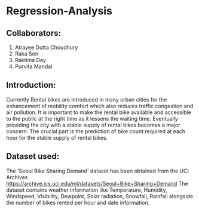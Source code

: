 # Regression-Analysis
## Collaborators:
1) Atrayee Dutta Choudhury
2) Raka Sen
3) Raktima Dey
4) Purvita Mandal
## Introduction: 
Currently Rental bikes are introduced in many urban cities for the enhancement of mobility comfort which also reduces traffic congestion and air pollution. It is important to make the rental bike available and accessible to the public at the right time as it lessens the waiting time. Eventually providing the city with a stable supply of rental bikes becomes a major concern. The crucial part is the prediction of bike count required at each hour for the stable supply of rental bikes.
## Dataset used:
The 'Seoul Bike Sharing Demand' dataset has been obtained from the UCI Archives https://archive.ics.uci.edu/ml/datasets/Seoul+Bike+Sharing+Demand
The dataset contains weather information like Temperature, Humidity, Windspeed, Visibility, Dewpoint, Solar radiation, Snowfall, Rainfall alongside the number of bikes rented per hour and date information.
